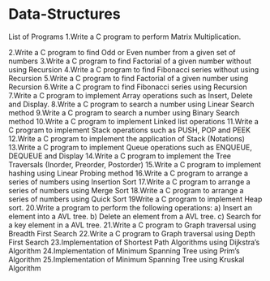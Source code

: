 # Data-Structures
List of Programs
1.Write a C program to perform Matrix Multiplication.



2.Write a C program to find Odd or Even number from a given set of numbers
3.Write a C program to find Factorial of a given number without using Recursion
4.Write a C program to find Fibonacci series without using Recursion
5.Write a C program to find Factorial of a given number using Recursion
6.Write a C program to find Fibonacci series using Recursion
7.Write a C program to implement Array operations such as Insert, Delete and Display.
8.Write a C program to search a number using Linear Search method
9.Write a C program to search a number using Binary Search method
10.Write a C program to implement Linked list operations
11.Write a C program to implement Stack operations such as PUSH, POP and PEEK
12.Write a C program to implement the application of Stack (Notations)
13.Write a C program to implement Queue operations such as ENQUEUE, DEQUEUE and Display
14.Write a C program to implement the Tree Traversals (Inorder, Preorder, Postorder)
15.Write a C program to implement hashing using Linear Probing method
16.Write a C program to arrange a series of numbers using Insertion Sort
17.Write a C program to arrange a series of numbers using Merge Sort
18.Write a C program to arrange a series of numbers using Quick Sort
19Write a C program to implement Heap sort.
20.Write a program to perform the following operations: a) Insert an element into a AVL tree. b) Delete an element from a AVL tree. c) Search for a key element in a AVL tree.
21.Write a C program to Graph traversal using Breadth First Search
22.Write a C program to Graph traversal using Depth First Search
23.Implementation of Shortest Path Algorithms using Dijkstra’s Algorithm
24.Implementation of Minimum Spanning Tree using Prim’s Algorithm
25.Implementation of Minimum Spanning Tree using Kruskal Algorithm

